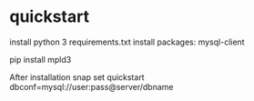 # quickstart


install python 3 requirements.txt
install packages: mysql-client

pip install mpld3

After installation
snap set quickstart dbconf=mysql://user:pass@server/dbname
